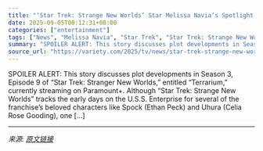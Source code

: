 ```yaml
---
title: "‘Star Trek: Strange New Worlds’ Star Melissa Navia’s Spotlight Episode Is So Intense, She Was Told She Could ‘Shoot a Marvel Film After’ It"
date: 2025-09-05T00:12:31+08:00
categories: ["entertainment"]
tags: ["News", "Melissa Navia", "Star Trek", "Star Trek: Strange New Worlds"]
summary: "SPOILER ALERT: This story discusses plot developments in Season 3, Episode 9 of “Star Trek: Stranger New Worlds,” entitled “Terrarium,” currently streaming on Paramount+. Although “Star Trek: Strange "
source_url: "https://variety.com/2025/tv/news/star-trek-strange-new-worlds-melissa-navia-ortegas-gorn-episode-1236508759/"
---
```


SPOILER ALERT: This story discusses plot developments in Season 3, Episode 9 of “Star Trek: Stranger New Worlds,” entitled “Terrarium,” currently streaming on Paramount+. Although “Star Trek: Strange New Worlds” tracks the early days on the U.S.S. Enterprise for several of the franchise’s beloved characters like Spock (Ethan Peck) and Uhura (Celia Rose Gooding), one [&#8230;]

---

*来源: [原文链接](https://variety.com/2025/tv/news/star-trek-strange-new-worlds-melissa-navia-ortegas-gorn-episode-1236508759/)*
